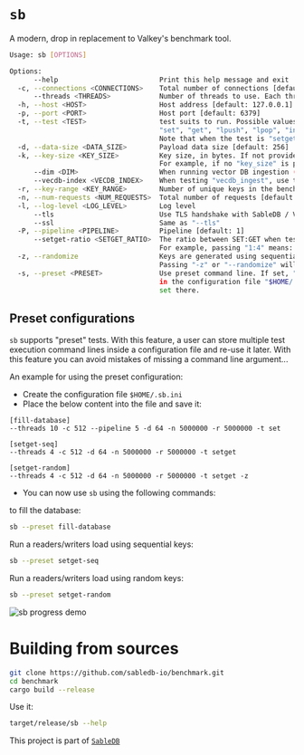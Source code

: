 # `sb`

A modern, drop in replacement to Valkey's benchmark tool.


```bash
Usage: sb [OPTIONS]

Options:
      --help                         Print this help message and exit
  -c, --connections <CONNECTIONS>    Total number of connections [default: 512]
      --threads <THREADS>            Number of threads to use. Each thread will run "connections / threads" connections [default: 1]
  -h, --host <HOST>                  Host address [default: 127.0.0.1]
  -p, --port <PORT>                  Host port [default: 6379]
  -t, --test <TEST>                  test suits to run. Possible values are:
                                     "set", "get", "lpush", "lpop", "incr", "rpop", "rpush", "ping", "hset", "setget", "vecdb_ingest".
                                     Note that when the test is "setget", you can control the ratio by passing: "--setget-ratio" [default: set]
  -d, --data-size <DATA_SIZE>        Payload data size [default: 256]
  -k, --key-size <KEY_SIZE>          Key size, in bytes. If not provided, the key size is calculated based on the requested key range.
                                     For example, if no "key_size" is provided and the "key_range" is 100,000, the key size will be 6
      --dim <DIM>                    When running vector DB ingestion ("-t vecdb_ingest") test, pass here the vector dimension size. [default: 128]
      --vecdb-index <VECDB_INDEX>    When testing "vecdb_ingest", use this to pass the index name + the prefix as a comma separated strings [default: my_index,my_prefix]
  -r, --key-range <KEY_RANGE>        Number of unique keys in the benchmark [default: 1000000]
  -n, --num-requests <NUM_REQUESTS>  Total number of requests [default: 1000000]
  -l, --log-level <LOG_LEVEL>        Log level
      --tls                          Use TLS handshake with SableDB / Valkey
      --ssl                          Same as "--tls"
  -P, --pipeline <PIPELINE>          Pipeline [default: 1]
      --setget-ratio <SETGET_RATIO>  The ratio between SET:GET when test is "SETGET".
                                     For example, passing "1:4" means: execute 1 SET for every 4 GET calls [default: 1:4]
  -z, --randomize                    Keys are generated using sequential manner, i.e. from "0" until "key-range" in an incremental step of "1".
                                     Passing "-z" or "--randomize" will generate random keys by generating random number from "0" -> "key-range".
  -s, --preset <PRESET>              Use preset command line. If set, "sb" will search for the preset name
                                     in the configuration file "$HOME/.sb.ini" with that exact name and use the command line
                                     set there.
```

## Preset configurations

`sb` supports "preset" tests. With this feature, a user can store multiple test execution command lines
inside a configuration file and re-use it later. With this feature you can avoid mistakes of missing a command line
argument...

An example for using the preset configuration:

* Create the configuration file `$HOME/.sb.ini`
* Place the below content into the file and save it:

```
[fill-database]
--threads 10 -c 512 --pipeline 5 -d 64 -n 5000000 -r 5000000 -t set

[setget-seq]
--threads 4 -c 512 -d 64 -n 5000000 -r 5000000 -t setget

[setget-random]
--threads 4 -c 512 -d 64 -n 5000000 -r 5000000 -t setget -z
```

* You can now use `sb` using the following commands:

to fill the database:

```bash
sb --preset fill-database
```

Run a readers/writers load using sequential keys:

```bash
sb --preset setget-seq
```

Run a readers/writers load using random keys:

```bash
sb --preset setget-random
```

![sb progress demo](/images/sb.gif)

# Building from sources

```bash
git clone https://github.com/sabledb-io/benchmark.git
cd benchmark
cargo build --release
```

Use it:

```bash
target/release/sb --help
```

This project is part of [`SableDB`][1]

[1]: https://github.com/sabledb-io/sabledb


